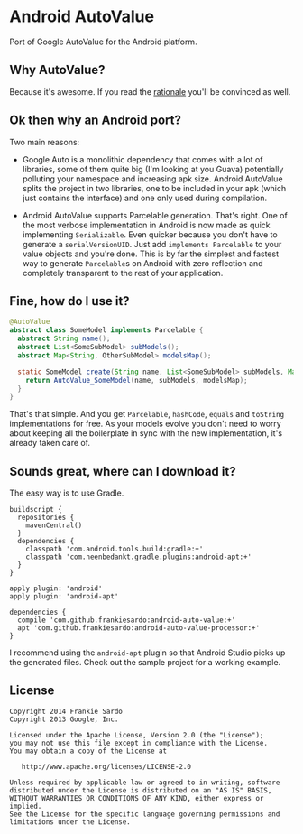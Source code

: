 Android AutoValue
============

Port of Google AutoValue for the Android platform.

Why AutoValue?
--------

Because it's awesome.
If you read the [rationale](http://goo.gl/Ter394) you'll be convinced as well.

Ok then why an Android port?
--------

Two main reasons:

- Google Auto is a monolithic dependency that comes with a lot of libraries, some of them quite big (I'm looking at you Guava) potentially polluting your namespace and increasing apk size.
Android AutoValue splits the project in two libraries, one to be included in your apk (which just contains the interface) and one only used during compilation.

- Android AutoValue supports Parcelable generation.
That's right. One of the most verbose implementation in Android is now made as quick implementing `Serializable`.
Even quicker because you don't have to generate a `serialVersionUID`.
Just add `implements Parcelable` to your value objects and you're done.
This is by far the simplest and fastest way to generate `Parcelable`s on Android with zero reflection and completely transparent to the rest of your application.

Fine, how do I use it?
--------

```java
@AutoValue
abstract class SomeModel implements Parcelable {
  abstract String name();
  abstract List<SomeSubModel> subModels();
  abstract Map<String, OtherSubModel> modelsMap();

  static SomeModel create(String name, List<SomeSubModel> subModels, Map<String, OtherSubModel> modelsMap) {
    return AutoValue_SomeModel(name, subModels, modelsMap);
  }
}
```

That's that simple. And you get `Parcelable`, `hashCode`, `equals` and `toString` implementations for free.
As your models evolve you don't need to worry about keeping all the boilerplate in sync with the new implementation, it's already taken care of.

Sounds great, where can I download it?
--------

The easy way is to use Gradle.

```
buildscript {
  repositories {
    mavenCentral()
  }
  dependencies {
    classpath 'com.android.tools.build:gradle:+'
    classpath 'com.neenbedankt.gradle.plugins:android-apt:+'
  }
}

apply plugin: 'android'
apply plugin: 'android-apt'

dependencies {
  compile 'com.github.frankiesardo:android-auto-value:+'
  apt 'com.github.frankiesardo:android-auto-value-processor:+'
}
```

I recommend using the `android-apt` plugin so that Android Studio picks up the generated files.
Check out the sample project for a working example.

License
-------

    Copyright 2014 Frankie Sardo
    Copyright 2013 Google, Inc.

    Licensed under the Apache License, Version 2.0 (the "License");
    you may not use this file except in compliance with the License.
    You may obtain a copy of the License at

       http://www.apache.org/licenses/LICENSE-2.0

    Unless required by applicable law or agreed to in writing, software
    distributed under the License is distributed on an "AS IS" BASIS,
    WITHOUT WARRANTIES OR CONDITIONS OF ANY KIND, either express or implied.
    See the License for the specific language governing permissions and
    limitations under the License.
